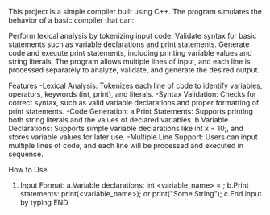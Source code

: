 This project is a simple compiler built using C++. The program simulates the behavior of a basic compiler that can:

Perform lexical analysis by tokenizing input code.
Validate syntax for basic statements such as variable declarations and print statements.
Generate code and execute print statements, including printing variable values and string literals.
The program allows multiple lines of input, and each line is processed separately to analyze, validate, and generate the desired output.

Features
-Lexical Analysis: Tokenizes each line of code to identify variables, operators, keywords (int, print), and literals.
-Syntax Validation: Checks for correct syntax, such as valid variable declarations and proper formatting of print statements.
-Code Generation:
    a.Print Statements: Supports printing both string literals and the values of declared variables.
    b.Variable Declarations: Supports simple variable declarations like int x = 10;, and stores variable values for later use.
-Multiple Line Support: Users can input multiple lines of code, and each line will be processed and executed in sequence.

How to Use
1. Input Format:
    a.Variable declarations: int <variable_name> = <value>;
    b.Print statements: print(<variable_name>); or print("Some String");
    c.End input by typing END.
